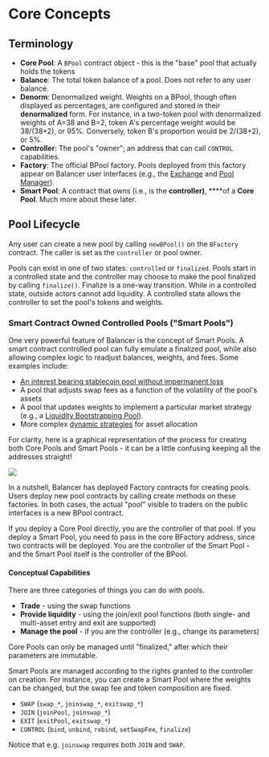 # Core Concepts

## Terminology

* **Core Pool**: A `BPool` contract object - this is the "base" pool that actually holds the tokens
* **Balance**: The total token balance of a pool. Does not refer to any user balance.
* **Denorm**: Denormalized weight. Weights on a BPool, though often displayed as percentages, are configured and stored in their **denormalized** form. For instance, in a two-token pool with denormalized weights of A=38 and B=2, token A's percentage weight would be 38/\(38+2\), or 95%. Conversely, token B's proportion would be 2/\(38+2\), or 5%.
* **Controller**: The pool's "owner"; an address that can call `CONTROL` capabilities.
* **Factory**: The official BPool factory. Pools deployed from this factory appear on Balancer user interfaces \(e.g., the [Exchange](https://balancer.exchange/#/swap) and [Pool Manager](https://pools.balancer.exchange/#/)\).
* **Smart Pool**: A contract that owns \(i.e., is the **controller\)**, ****of a **Core** **Pool**. Much more about these later.

## Pool Lifecycle

Any user can create a new pool by calling `newBPool()` on the `BFactory` contract. The caller is set as the `controller` or pool owner.

Pools can exist in one of two states: `controlled` or `finalized`. Pools start in a controlled state and the controller may choose to make the pool finalized by calling `finalize()`. Finalize is a one-way transition. While in a controlled state, outside actors cannot add liquidity. A controlled state allows the controller to set the pool's tokens and weights.

### Smart Contract Owned Controlled Pools \("Smart Pools"\)

One very powerful feature of Balancer is the concept of Smart Pools. A smart contract controlled pool can fully emulate a finalized pool, while also allowing complex logic to readjust balances, weights, and fees. Some examples include:

* [An interest bearing stablecoin pool without impermanent loss](https://medium.com/balancer-protocol/zero-impermanent-loss-stablecoin-pool-with-lending-interests-a3da6d8bb782)
* A pool that adjusts swap fees as a function of the volatility of the pool's assets
* A pool that updates weights to implement a particular market strategy \(e.g., a [Liquidity Bootstrapping Pool](https://balancer.finance/2020/03/04/building-liquidity-into-token-distribution/)\).
* More complex [dynamic strategies](https://caia.org/sites/default/files/dynamic_strategies_for_asset_allocation.pdf) for asset allocation

For clarity, here is a graphical representation of the process for creating both Core Pools and Smart Pools - it can be a little confusing keeping all the addresses straight!

![](../.gitbook/assets/deployment.jpg)

In a nutshell, Balancer has deployed Factory contracts for creating pools. Users deploy new pool contracts by calling create methods on these factories. In both cases, the actual "pool" visible to traders on the public interfaces is a new BPool contract.

If you deploy a Core Pool directly, you are the controller of that pool. If you deploy a Smart Pool, you need to pass in the core BFactory address, since two contracts will be deployed. You are the controller of the Smart Pool - and the Smart Pool itself is the controller of the BPool.

#### Conceptual Capabilities

There are three categories of things you can do with pools.

* **Trade** - using the swap functions
* **Provide liquidity** - using the join/exit pool functions \(both single- and multi-asset entry and exit are supported\)
* **Manage the pool** - if you are the controller \(e.g., change its parameters\)

Core Pools can only be managed until "finalized," after which their parameters are immutable.

Smart Pools are managed according to the rights granted to the controller on creation. For instance, you can create a Smart Pool where the weights can be changed, but the swap fee and token composition are fixed.

* `SWAP`  \(`swap_*`, `joinswap_*`, `exitswap_*`\)
* `JOIN` \(`joinPool`, `joinswap_*`\)
* `EXIT` \(`exitPool`, `exitswap_*`\)
* `CONTROL` \(`bind`, `unbind`, `rebind`, `setSwapFee`, `finalize`\)

Notice that e.g. `joinswap` requires both `JOIN` and `SWAP`.


